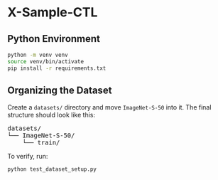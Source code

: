 # X-Sample-CTL

## Python Environment
```bash
python -m venv venv
source venv/bin/activate  
pip install -r requirements.txt
```

## Organizing the Dataset

Create a `datasets/` directory and move `ImageNet-S-50` into it. The final structure should look like this:

<pre>
datasets/
└── ImageNet-S-50/ 
    └── train/
</pre>

To verify, run:

```bash
python test_dataset_setup.py
```
